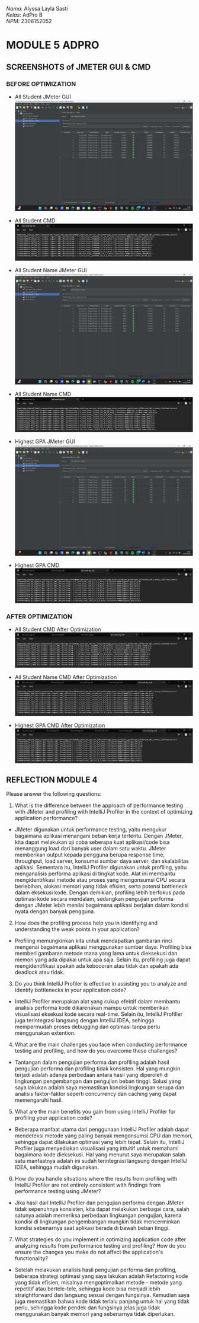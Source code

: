 *Nama*: Alyssa Layla Sasti  <br />
*Kelas*: AdPro B  <br />
*NPM*: 2306152052 <br />


# MODULE 5 ADPRO

## SCREENSHOTS of JMETER GUI & CMD
### BEFORE OPTIMIZATION
- All Student JMeter GUI
  ![/all-student-jmetergui/](images/all-student-jmetergui.jpg)

- All Student CMD
  ![/all-student-cmd/](images/all-student-cmd.jpg)

- All Student Name JMeter GUI
  ![/all-student-name-jmetergui/](images/all-student-name-jmetergui.jpg)

- All Student Name CMD
  ![/all-student-name-cmd/](images/all-student-name-cmd.jpg)

- Highest GPA JMeter GUI
  ![/highest-gpa-jmeter-gui/](images/highest-gpa-jmeter-gui.jpg)

- Highest GPA CMD
  ![/highest-gpa-cmd/](images/highest-gpa-cmd.jpg)

### AFTER OPTIMIZATION
- All Student CMD After Optimization
  ![/all-student-cmd-optimize/](images/all-student-cmd-optimize.jpg)

- All Student Name CMD After Optimization
  ![/all-student-name-cmd-optimize/](images/all-student-name-cmd-optimize.jpg)

- Highest GPA CMD After Optimization
  ![/highest-gpa-cmd-optimize/](images/highest-gpa-cmd-optimize.jpg)

## REFLECTION MODULE 4
Please answer the following questions:
1. What is the difference between the approach of performance testing with JMeter and profiling with IntelliJ Profiler in the context of optimizing application performance? 
- JMeter digunakan untuk performance testing, yaitu mengukur bagaimana aplikasi menangani beban kerja tertentu. Dengan JMeter, kita dapat melakukan uji coba seberapa kuat aplikasi/code bisa menanggung load dari banyak user dalam satu waktu. 
   JMeter memberikan output kepada pengguna berupa response time, throughput, load server, konsumsi sumber daya server, dan skalabilitas aplikasi. Sementara itu, IntelliJ Profiler digunakan untuk profiling, yaitu menganalisis performa aplikasi di tingkat kode. 
   Alat ini membantu mengidentifikasi metode atau proses yang mengonsumsi CPU secara berlebihan, alokasi memori yang tidak efisien, serta potensi bottleneck dalam eksekusi kode. Dengan demikian, profiling lebih berfokus pada optimasi kode secara mendalam, 
   sedangkan pengujian performa dengan JMeter lebih menilai bagaimana aplikasi berjalan dalam kondisi nyata dengan banyak pengguna.

2. How does the profiling process help you in identifying and understanding the weak points in your application?
- Profiling memungkinkan kita untuk mendapatkan gambaran rinci mengenai bagaimana aplikasi menggunakan sumber daya. Profiling bisa memberi gambaran metode mana yang lama untuk dieksekusi dan memori yang ada dipakai untuk apa saja. Selain itu, profilling juga dapat
   mengidentifikasi apakah ada kebocoran atau tidak dan apakah ada deadlock atau tidak.

3. Do you think IntelliJ Profiler is effective in assisting you to analyze and identify bottlenecks in your application code?
- IntelliJ Profiler merupakan alat yang cukup efektif dalam membantu analisis performa kode dikarenakan mampu untuk memberikan visualisasi eksekusi kode secara real-time. Selain itu, IntelliJ Profiller juga terintegrasi langsung dengan IntelliJ IDEA, sehingga mempermudah proses debugging dan optimasi tanpa perlu menggunakan extention.

4. What are the main challenges you face when conducting performance testing and profiling, and how do you overcome these challenges?
- Tantangan dalam pengujian performa dan profiling adalah hasil pengujian performa dan profiling tidak konsisten. Hal yang mungkin terjadi adalah adanya perbedaan antara hasil yang diperoleh di lingkungan pengembangan dan pengujian beban tinggi. 
   Solusi yang saya lakukan adalah saya memastikan kondisi lingkungan serupa dan analisis faktor-faktor seperti concurrency dan caching yang dapat memengaruhi hasil.

5. What are the main benefits you gain from using IntelliJ Profiler for profiling your application code?
- Beberapa manfaat utama dari penggunaan IntelliJ Profiler adalah dapat mendeteksi metode yang paling banyak mengonsumsi CPU dan memori, sehingga dapat dilakukan optimasi yang lebih tepat.
   Selain itu, IntelliJ Profiler juga menyediakan visualisasi yang intuitif untuk memahami bagaimana kode dieksekusi. Hal yang menurut saya merupakan salah satu manfaatnya adalah ini sudah terintegrasi langsung dengan IntelliJ IDEA, sehingga mudah digunakan.

6. How do you handle situations where the results from profiling with IntelliJ Profiler are not entirely consistent with findings from performance testing using JMeter?
- Jika hasil dari IntelliJ Profiler dan pengujian performa dengan JMeter tidak sepenuhnya konsisten, kita dapat melakukan berbagai cara, salah satunya adalah memeriksa perbedaan lingkungan pengujian, 
   karena kondisi di lingkungan pengembangan mungkin tidak mencerminkan kondisi sebenarnya saat aplikasi berada di bawah beban tinggi.

7. What strategies do you implement in optimizing application code after analyzing results from performance testing and profiling? How do you ensure the changes you make do not affect the application's functionality?
- Setelah melakukan analisis hasil pengujian performa dan profiling, beberapa strategi optimasi yang saya lakukan adalah Refactoring kode yang tidak efisien, misalnya mengoptimalkan metode - metode yang repetitif atau bertele-tele, sehingga kode
   bisa menjadi lebih straightforward dan langsung sesuai dengan fungsinya. Kemudian saya juga memastikan bahwa kode tidak terlalu panjang untuk hal yang tidak perlu, sehingga kode pendek dan fungsinya jelas juga tidak menggunakan banyak memori yang sebenarnya tidak diperlukan.